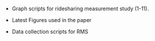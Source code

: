 - Graph scripts for ridesharing measurement study (1-11).

- Latest Figures used in the paper

- Data collection scripts for RMS
